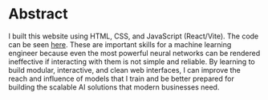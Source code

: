 # Abstract

I built this website using HTML, CSS, and JavaScript (React/Vite). The code can be seen [here](https://github.com/zachvin/portfolio-app). These are important skills for a machine learning engineer because even the most powerful neural networks can be rendered ineffective if interacting with them is not simple and reliable. By learning to build modular, interactive, and clean web interfaces, I can improve the reach and influence of models that I train and be better prepared for building the scalable AI solutions that modern businesses need.
